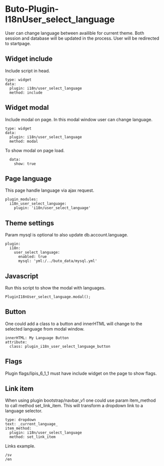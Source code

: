 # Buto-Plugin-I18nUser_select_language
User can change language between availible for current theme.
Both session and database will be updated in the process.
User will be redirected to startpage.

## Widget include
Include script in head.
```
type: widget
data:
  plugin: i18n/user_select_language
  method: include
```

## Widget modal
Include modal on page.
In this modal window user can change language.
```
type: widget
data:
  plugin: i18n/user_select_language
  method: modal
```
To show modal on page load.
```
  data:
    show: true
```

## Page language
This page handle language via ajax request.
```
plugin_modules:
  i18n_user_select_language:
    plugin: 'i18n/user_select_language'
```

## Theme settings
Param mysql is optional to also update db.account.language.
```
plugin:
  i18n:
    user_select_language:
      enabled: true
      mysql: 'yml:/../buto_data/mysql.yml'
```

## Javascript
Run this script to show the modal with languages.
```
PluginI18nUser_select_language.modal();
```

## Button
One could add a class to a button and innerHTML will change to the selected language from modal window.
```
innerHTML: My Language Button
attribute:
  class: plugin_i18n_user_select_language_button
```

## Flags
Plugin flags/lipis_6_1_1 must have include widget on the page to show flags.

## Link item
When using plugin bootstrap/navbar_v1 one could use param item_method to call method set_link_item.
This will transform a dropdown link to a language selector.
```
type: dropdown
text: _current_language_
item_method:
  plugin: i18n/user_select_language
  method: set_link_item
```
Links example.
```
/sv
/en
```
